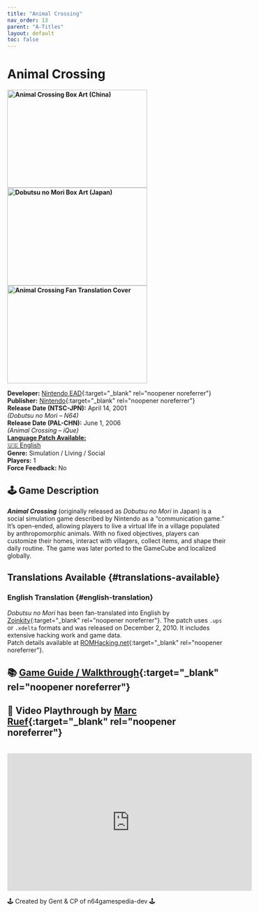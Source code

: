 ```yaml
---
title: "Animal Crossing"
nav_order: 13
parent: "A-Titles"
layout: default
toc: false
---
```


# Animal Crossing  
<b>  
<img src="https://raw.githubusercontent.com/TheGent/n64gamespedia/main/media/chn/animal-crossing.png" alt="Animal Crossing Box Art (China)" style="object-fit:cover;width:320px;height:224px"/>
<img src="https://raw.githubusercontent.com/TheGent/n64gamespedia/main/media/jp/dobutsu-no-mori.png" alt="Dobutsu no Mori Box Art (Japan)" style="object-fit:cover;width:320px;height:224px"/>
</b>
<b>  
<img src="https://raw.githubusercontent.com/TheGent/n64gamespedia/main/media/trans/animal-crossing-(T-Eng).jpg" alt="Animal Crossing Fan Translation Cover" style="object-fit:cover;width:320px;height:224px"/>  
</b>

**Developer:** [Nintendo EAD](https://en.wikipedia.org/wiki/Nintendo_Entertainment_Analysis_%26_Development){:target="_blank" rel="noopener noreferrer"}  
**Publisher:** [Nintendo](https://en.wikipedia.org/wiki/Nintendo){:target="_blank" rel="noopener noreferrer"}  
**Release Date (NTSC-JPN):** April 14, 2001    
*(Dobutsu no Mori – N64)*  
**Release Date (PAL-CHN):** June 1, 2006    
*(Animal Crossing – iQue)*  
[**Language Patch Available:**](#translations-available)<br> 
[🇺🇸 English](#english-translation)  
**Genre:** Simulation / Living / Social  
**Players:** 1  
**Force Feedback:** No  

## 🕹️ Game Description  
<em><strong>Animal Crossing</strong></em> (originally released as *Dobutsu no Mori* in Japan) is a social simulation game described by Nintendo as a “communication game.” It’s open-ended, allowing players to live a virtual life in a village populated by anthropomorphic animals. With no fixed objectives, players can customize their homes, interact with villagers, collect items, and shape their daily routine. The game was later ported to the GameCube and localized globally.

## Translations Available {#translations-available}  
### English Translation {#english-translation}  
*Dobutsu no Mori* has been fan-translated into English by [Zoinkity](https://www.romhacking.net/community/803/){:target="_blank" rel="noopener noreferrer"}. The patch uses `.ups` or `.xdelta` formats and was released on December 2, 2010. It includes extensive hacking work and game data.  
Patch details available at [ROMHacking.net](https://www.romhacking.net/translations/1581/){:target="_blank" rel="noopener noreferrer"}.

## 📚 [Game Guide / Walkthrough](https://gamefaqs.gamespot.com/n64/579007-doubutsu-no-mori/faqs/39505){:target="_blank" rel="noopener noreferrer"}

## 🎥 Video Playthrough by [Marc Ruef](https://www.youtube.com/channel/UCOwn-PBOZDlCjziYSg2EXdg){:target="_blank" rel="noopener noreferrer"}  
<br />  
<iframe width="560" height="315" src="https://www.youtube.com/embed/jNu9Wbr3hBg" title="Animal Crossing – Full Playthrough by Marc Ruef" frameborder="0" allowfullscreen></iframe>

🕹️ Created by Gent & CP of n64gamespedia-dev 🕹️

<!-- Vault Format: n64gamespedia-dev -->
<!-- Protocol Source: _vault-specs/format-protocol.md -->

